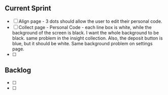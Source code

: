 ## Current Sprint
- [ ] Align page - 3 dots should allow the user to edit their personal code.
- [ ] Collect page - Personal Code - each line box is white, while the background of the screen is black. I want the whole background to be black. same problem in the insight collection. Also, the deposit button is blue, but it should be white. Same background problem on settings page.
- [ ] 

## Backlog
- [ ] 
- [ ] 